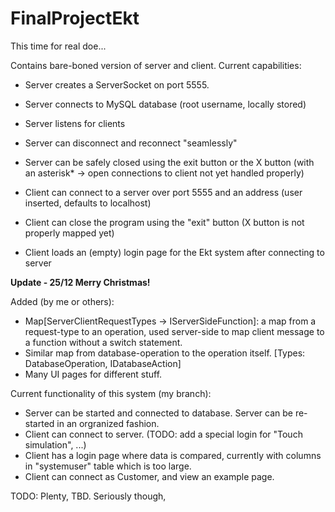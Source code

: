 # FinalProjectEkt
This time for real doe...

Contains bare-boned version of server and client.
Current capabilities:

- Server creates a ServerSocket on port 5555.
- Server connects to MySQL database (root username, locally stored)
- Server listens for clients
- Server can disconnect and reconnect "seamlessly"
- Server can be safely closed using the exit button or the X button (with an asterisk* -> open connections to client not yet handled properly)

- Client can connect to a server over port 5555 and an address (user inserted, defaults to localhost)
- Client can close the program using the "exit" button (X button is not properly mapped yet)
- Client loads an (empty) login page for the Ekt system after connecting to server

**Update - 25/12 Merry Christmas!**

Added (by me or others):
- Map[ServerClientRequestTypes -> IServerSideFunction]: a map from a request-type to an operation, used server-side to map client message to a function without a switch statement.
- Similar map from database-operation to the operation itself. [Types: DatabaseOperation, IDatabaseAction]
- Many UI pages for different stuff.

Current functionality of this system (my branch):
- Server can be started and connected to database. Server can be re-started in an orgranized fashion.
- Client can connect to server. (TODO: add a special login for "Touch simulation", ...)
- Client has a login page where data is compared, currently with columns in "systemuser" table which is too large.
- Client can connect as Customer, and view an example page.

TODO:
Plenty, TBD.
Seriously though, 
